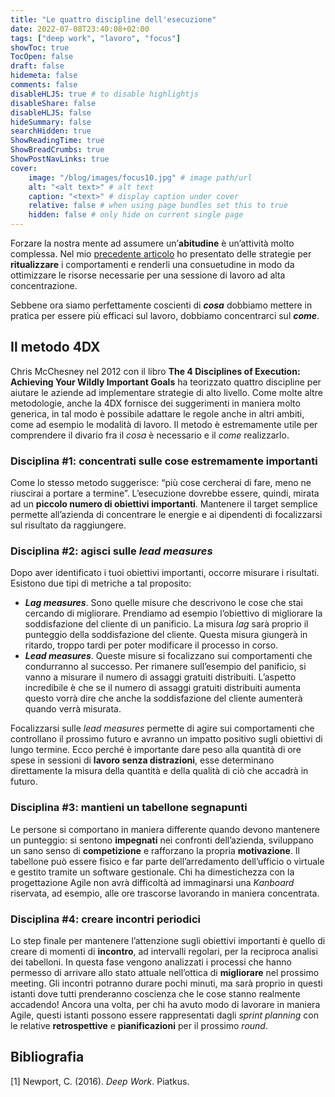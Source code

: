```yaml
---
title: "Le quattro discipline dell'esecuzione"
date: 2022-07-08T23:40:08+02:00
tags: ["deep work", "lavoro", "focus"]
showToc: true
TocOpen: false
draft: false
hidemeta: false
comments: false
disableHLJS: true # to disable highlightjs
disableShare: false
disableHLJS: false
hideSummary: false
searchHidden: true
ShowReadingTime: true
ShowBreadCrumbs: true
ShowPostNavLinks: true
cover:
    image: "/blog/images/focus10.jpg" # image path/url
    alt: "<alt text>" # alt text
    caption: "<text>" # display caption under cover
    relative: false # when using page bundles set this to true
    hidden: false # only hide on current single page
---
```

Forzare la nostra mente ad assumere un’**abitudine** è un’attività molto complessa. Nel mio [precedente articolo](/blog/posts/il-rito-della-concentrazione/) ho presentato delle strategie per **ritualizzare** i comportamenti e renderli una consuetudine in modo da ottimizzare le risorse necessarie per una sessione di lavoro ad alta concentrazione.

Sebbene ora siamo perfettamente coscienti di ***cosa*** dobbiamo mettere in pratica per essere più efficaci sul lavoro, dobbiamo concentrarci sul ***come***. 

## Il metodo 4DX

Chris McChesney nel 2012 con il libro **The 4 Disciplines of Execution: Achieving Your Wildly Important Goals** ha teorizzato quattro discipline per aiutare le aziende ad implementare strategie di alto livello. Come molte altre metodologie, anche la 4DX fornisce dei suggerimenti in maniera molto generica, in tal modo è possibile adattare le regole anche in altri ambiti, come ad esempio le modalità di lavoro. Il metodo è estremamente utile per comprendere il divario fra il *cosa* è necessario e il *come* realizzarlo.

### Disciplina #1: concentrati sulle cose estremamente importanti

Come lo stesso metodo suggerisce: “più cose cercherai di fare, meno ne riuscirai a portare a termine”. L’esecuzione dovrebbe essere, quindi, mirata ad un **piccolo numero di obiettivi importanti**. Mantenere il target semplice permette all’azienda di concentrare le energie e ai dipendenti di focalizzarsi sul risultato da raggiungere.

### Disciplina #2: agisci sulle *lead measures*

Dopo aver identificato i tuoi obiettivi importanti, occorre misurare i risultati. Esistono due tipi di metriche a tal proposito:

- ***Lag measures***. Sono quelle misure che descrivono le cose che stai cercando di migliorare. Prendiamo ad esempio l’obiettivo di migliorare la soddisfazione del cliente di un panificio. La misura *lag* sarà proprio il punteggio della soddisfazione del cliente. Questa misura giungerà in ritardo, troppo tardi per poter modificare il processo in corso.
- ***Lead measures***. Queste misure si focalizzano sui comportamenti che condurranno al successo. Per rimanere sull’esempio del panificio, si vanno a misurare il numero di assaggi gratuiti distribuiti. L’aspetto incredibile è che se il numero di assaggi gratuiti distribuiti aumenta questo vorrà dire che anche la soddisfazione del cliente aumenterà quando verrà misurata.

Focalizzarsi sulle *lead measures* permette di agire sui comportamenti che controllano il prossimo futuro e avranno un impatto positivo sugli obiettivi di lungo termine. Ecco perché è importante dare peso alla quantità di ore spese in sessioni di **lavoro senza distrazioni**, esse determinano direttamente la misura della quantità e della qualità di ciò che accadrà in futuro.

### Disciplina #3: mantieni un tabellone segnapunti

Le persone si comportano in maniera differente quando devono mantenere un punteggio: si sentono **impegnati** nei confronti dell’azienda, sviluppano un sano senso di **competizione** e rafforzano la propria **motivazione**. Il tabellone può essere fisico e far parte dell’arredamento dell’ufficio o virtuale e gestito tramite un software gestionale. Chi ha dimestichezza con la progettazione Agile non avrà difficoltà ad immaginarsi una *Kanboard* riservata, ad esempio, alle ore trascorse lavorando in maniera concentrata.

### Disciplina #4: creare incontri periodici

Lo step finale per mantenere l’attenzione sugli obiettivi importanti è quello di creare di momenti di **incontro**, ad intervalli regolari, per la reciproca analisi dei tabelloni. In questa fase vengono analizzati i processi che hanno permesso di arrivare allo stato attuale nell’ottica di **migliorare** nel prossimo meeting. Gli incontri potranno durare pochi minuti, ma sarà proprio in questi istanti dove tutti prenderanno coscienza che le cose stanno realmente accadendo! Ancora una volta, per chi ha avuto modo di lavorare in maniera Agile, questi istanti possono essere rappresentati dagli *sprint planning* con le relative **retrospettive** e **pianificazioni** per il prossimo *round*.

## Bibliografia
[1] Newport, C. (2016). *Deep Work*. Piatkus.

